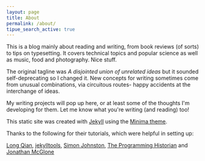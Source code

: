 ```yaml
---
layout: page
title: About
permalink: /about/
tipue_search_active: true
---
```


This is a blog mainly about reading and writing, from book reviews (of sorts) to tips on typesetting. It covers technical topics and popular science as well as music, food and photography. Nice stuff.

The original tagline was _A disjointed union of unrelated ideas_ but it sounded self-deprecating so I changed it. New concepts for writing sometimes come from unusual combinations, via circuitous routes- happy accidents at the interchange of ideas.

My writing projects will pop up here, or at least some of the thoughts I'm developing for them. Let me know what you're writing (and reading) too!  

This static site was created with [Jekyll](https://jekyllrb.com/ "Jekyll") using the [Minima theme](https://github.com/jekyll/minima/ "Minima Jekyll theme"). 


Thanks to the following for their tutorials, which were helpful in setting up: 

[Long Qian](https://longqian.me "Long Qian"), [jekylltools](https://github.com/jekylltools/jekyll-tipue-search "jekylltools"), [Simon Johnston](https://simonkjohnston.life/ "Randomizer"), [The Programming Historian](https://programminghistorian.org/ "The Programming Historian") and [Jonathan McGlone](http://jmcglone.com/ "Jonathan McGlone")